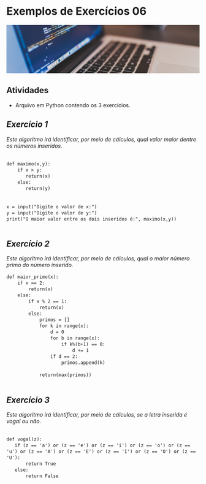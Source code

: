 # Exemplos de Exercícios 06

<img src="https://github.com/ScenioMathias/APL-2/blob/main/ALP.png?raw=true" alt="smashupy" width="700"/>

## Atividades  

* Arquivo em Python contendo os 3 exercícios.

## _Exercício 1_
_Este algoritmo irá identificar, por meio de cálculos, qual valor maior dentre os números inseridos._ 

```shell

def maximo(x,y): 
    if x > y: 
       return(x)
    else: 
       return(y)


x = input("Digite o valor de x:")
y = input("Digite o valor de y:")
print("O maior valor entre os dois inseridos é:", maximo(x,y))
    
```
## _Exercício 2_
_Este algoritmo irá identificar, por meio de cálculos, qual o maior número primo do número inserido._ 


```shell
def maior_primo(x):
	if x == 2:
		return(x)
	else:
		if x % 2 == 1:
			return(x)
		else:
			primos = []
			for k in range(x):
				d = 0
				for b in range(x):
					if k%(b+1) == 0:
						d += 1
				if d == 2:
					primos.append(k)
					
			return(max(primos))
      
 ```  
 ## _Exercício 3_
 
 _Este algoritmo irá identificar, por meio de cálculos, se a letra inserida é vogal ou não._ 
 ```shell
 
 def vogal(z):
	if (z == 'a') or (z == 'e') or (z == 'i') or (z == 'o') or (z == 'u') or (z == 'A') or (z == 'E') or (z == 'I') or (z == 'O') or (z == 'U'):
		return True
	else:
		return False 
 ```   
 
